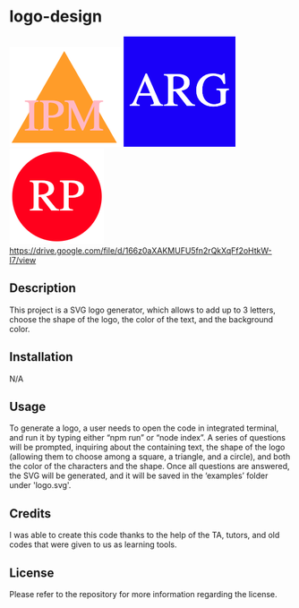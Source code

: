 # logo-design
![Alt text](/examples/IPM.png)
![Alt text](/examples/ARG.png)
![Alt text](/examples/CARP.png)
https://drive.google.com/file/d/166z0aXAKMUFU5fn2rQkXqFf2oHtkW-I7/view

## Description
This project is a SVG logo generator, which allows to add up to 3 letters, choose the shape of the logo, the color of the text, and the background color.
 
## Installation
N/A
 
## Usage
To generate a logo, a user needs to open the code in integrated terminal, and run it by typing either “npm run” or “node index”. A series of questions will be prompted, inquiring about the containing text, the shape of the logo (allowing them to choose among a square, a triangle, and a circle), and both the color of the characters and the shape. Once all questions are answered, the SVG will be generated, and it will be saved in the ‘examples’ folder under 'logo.svg'.
 
## Credits
I was able to create this code thanks to the help of the TA, tutors, and old codes that were given to us as learning tools.
 
## License
Please refer to the repository for more information regarding the license.

